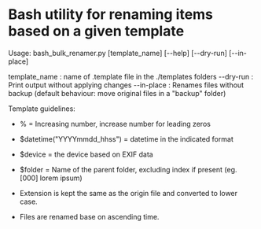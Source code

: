# Bash utility for renaming items based on a given template

Usage: bash_bulk_renamer.py [template_name] [--help] [--dry-run] [--in-place]

template_name : name of .template file in the ./templates folders
--dry-run : Print output without applying changes
--in-place : Renames files without backup (default behaviour: move original files in a "backup" folder)


Template guidelines:

- % = Increasing number, increase number for leading zeros
- $datetime("YYYYmmdd_hhss") = datetime in the indicated format
- $device = the device based on EXIF data
- $folder = Name of the parent folder, excluding index if present (eg. [000] lorem ipsum)

- Extension is kept the same as the origin file and converted to lower case.
- Files are renamed base on ascending time.